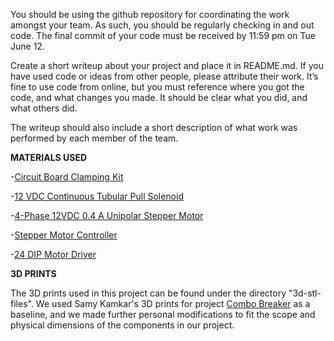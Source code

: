 You should be using the github repository for coordinating the work amongst your team. As such, you should be regularly checking in and out code. The final commit of your code must be received by 11:59 pm on Tue June 12.

Create a short writeup about your project and place it in README.md. If you have used code or ideas from other people, please attribute their work. It’s fine to use code from online, but you must reference where you got the code, and what changes you made. It should be clear what you did, and what others did.

The writeup should also include a short description of what work was performed by each member of the team.

**MATERIALS USED**

-[Circuit Board Clamping Kit](https://bit.ly/2JccvUw)

-[12 VDC Continuous Tubular Pull Solenoid](https://bit.ly/2suVIWt)

-[4-Phase 12VDC 0.4 A Unipolar Stepper Motor](https://bit.ly/2xFiOii)

-[Stepper Motor Controller](https://bit.ly/2Hi2BPk)

-[24 DIP Motor Driver](https://bit.ly/2sDtrwf)

**3D PRINTS**

The 3D prints used in this project can be found under the directory "3d-stl-files". We used Samy Kamkar's 3D prints for project [Combo Breaker](http://samy.pl/combobreaker/) as a baseline, and we made further personal modifications to fit the scope and physical dimensions of the components in our project. 


